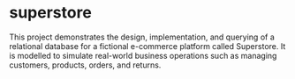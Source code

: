 # superstore
This project demonstrates the design, implementation, and querying of a relational database for a fictional e-commerce platform called Superstore. It is modelled to simulate real-world business operations such as managing customers, products, orders, and returns.
